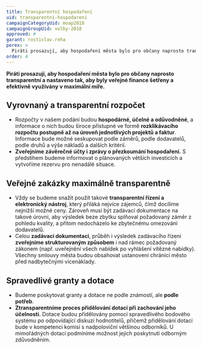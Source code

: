 ```yaml
---
title: Transparentní hospodaření
uid: transparentni-hospodareni
campaignCategoryUid: moap2018
campaignGroupUid: volby-2018
approved: #
garant: rostislav.reha
perex: >
  Piráti prosazují, aby hospodaření města bylo pro občany naprosto transparentní a nastaveno tak, aby byly veřejné finance šetřeny a efektivně využívány v maximální míře. 
order: 4
---
```


**Piráti prosazují, aby hospodaření města bylo pro občany naprosto transparentní a nastaveno tak, aby byly veřejné finance šetřeny a efektivně využívány v maximální míře.**

## Vyrovnaný a transparentní rozpočet

<ul>
  <li>Rozpočty v našem podání budou <b>hospodárné, účelné a odůvodněné</b>, a informace o nich budou široce přístupné ve formě <b>rozklikávacího rozpočtu postupně až na úroveň jednotlivých projektů a faktur</b>. Informace bude možné seskupovat podle záměrů, podle dodavatelů, podle druhů a výše nákladů a dalších kritérií.</li>
  <li><b>Zveřejníme závěrečné účty i zprávy o přezkoumání hospodaření.</b> S předstihem budeme informovat o plánovaných větších investicích a vytvoříme rezervu pro nenadálé situace.</li>
</ul>

## Veřejné zakázky maximálně transparentně

<ul>
  <li>Vždy se budeme snažit použít takové <b>transparentní řízení a elektronický nástroj</b>, který přiláká nejvíce zájemců, čímž docílíme nejnižší možné ceny. Zároveň musí být zadávací dokumentace na takové úrovni, aby výsledek beze zbytku splňoval požadovaný záměr z pohledu kvality, a přitom nedocházelo ke zbytečnému omezování dodavatelů.</li>
  <li>Celou <b>zadávací dokumentaci</b>, průběh i výsledek zadávacího řízení <b>zveřejníme strukturovaným způsobem</b> i nad rámec požadovaný zákonem (např. uveřejnění všech nabídek po vyhlášení vítězné nabídky). Všechny smlouvy města budou obsahovat ustanovení chránící město před nadbytečnými vícenáklady.</li>
</ul>

## Spravedlivé granty a dotace

<ul>
  <li>Budeme poskytovat granty a dotace ne podle známostí, ale <b>podle potřeb</b>.</li>
  <li><b>Ztransparentníme proces přidělování dotací při zachování jeho účelnosti.</b> Dotace budou přidělovány pomocí spravedlivého bodového systému po odpovídající diskuzi hodnotitelů, přičemž přidělování dotací bude v kompetenci komisí s nadpoloviční většinou odborníků. U mimořádných dotací podmíníme možnost jejich poskytnutí odborným zdůvodněním.</li>
</ul>
